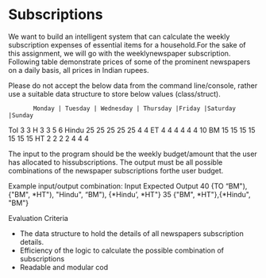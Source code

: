 # Subscriptions
We want to build an intelligent system that can calculate the weekly  subscription expenses of essential items for a household.For the sake of this assignment, we will go with the weeklynewspaper subscription. Following table demonstrate prices of some of the prominent newspapers on a daily basis, all prices in Indian rupees.

Please do not accept the below data from the command 
line/console, rather use a suitable data
structure to store below values (class/struct).

           Monday | Tuesday | Wednesday | Thursday |Friday |Saturday |Sunday
ToI           3        3          H          3         3        5        6
Hindu        25       25         25          25        25       4        4
ET           4         4          4          4         4        4        10
BM           15        15         15        15         15       15       15
HT           2         2          2          2          4       4        4

The input to the program should be the weekly budget/amount that 
the user has allocated to hissubscriptions. The output must be all possible combinations of the newspaper subscriptions forthe user budget.

Example input/output combination:
Input                   Expected Output
40                  {TO “BM"), {"BM", *HT"), "Hindu", “BM"), {*Hindu’, *HT"}
35                  {"BM", *HT"},{*Hindu", "BM"}

Evaluation Criteria
* The data structure to hold the details of all newspapers subscription 
details.
* Efficiency of the logic to calculate the possible combination of 
subscriptions
* Readable and modular cod
